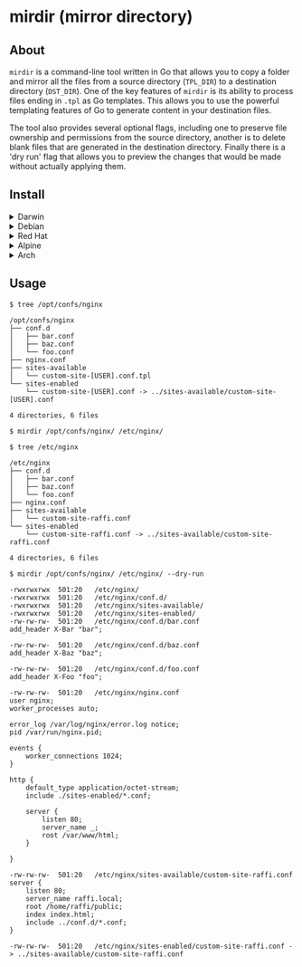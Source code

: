 # mirdir (mirror directory)

## About

`mirdir` is a command-line tool written in Go that allows you to copy a folder and mirror all the files from a source directory (`TPL_DIR`) to a destination directory (`DST_DIR`).  One of the key features of `mirdir` is its ability to process files ending in `.tpl` as Go templates. This allows you to use the powerful templating features of Go to generate content in your destination files.

The tool also provides several optional flags, including one to preserve file ownership and permissions from the source directory, another is to delete blank files that are generated in the destination directory. Finally there is a 'dry run' flag that allows you to preview the changes that would be made without actually applying them.

## Install

<details>
  <summary>Darwin</summary>

  ### Intel & ARM

  ```shell
  brew tap null93/tap
  brew install mirdir
  ```
</details>

<details>
  <summary>Debian</summary>

  ### amd64

  ```shell
  curl -sL -o ./mirdir_0.0.1_amd64.deb https://github.com/null93/mirdir/releases/download/0.0.1/mirdir_0.0.1_amd64.deb
  sudo dpkg -i ./mirdir_0.0.1_amd64.deb
  rm ./mirdir_0.0.1_amd64.deb
  ```

  ### arm64

  ```shell
  curl -sL -o ./mirdir_0.0.1_arm64.deb https://github.com/null93/mirdir/releases/download/0.0.1/mirdir_0.0.1_arm64.deb
  sudo dpkg -i ./mirdir_0.0.1_arm64.deb
  rm ./mirdir_0.0.1_arm64.deb
  ```
</details>

<details>
  <summary>Red Hat</summary>

  ### aarch64

  ```shell
  rpm -i https://github.com/null93/mirdir/releases/download/0.0.1/mirdir-0.0.1-1.aarch64.rpm
  ```

  ### x86_64

  ```shell
  rpm -i https://github.com/null93/mirdir/releases/download/0.0.1/mirdir-0.0.1-1.x86_64.rpm
  ```
</details>

<details>
  <summary>Alpine</summary>

  ### aarch64

  ```shell
  curl -sL -o ./mirdir_0.0.1_aarch64.apk https://github.com/null93/mirdir/releases/download/0.0.1/mirdir_0.0.1_aarch64.apk
  apk add --allow-untrusted ./mirdir_0.0.1_aarch64.apk
  rm ./mirdir_0.0.1_aarch64.apk
  ```

  ### x86_64

  ```shell
  curl -sL -o ./mirdir_0.0.1_x86_64.apk https://github.com/null93/mirdir/releases/download/0.0.1/mirdir_0.0.1_x86_64.apk
  apk add --allow-untrusted ./mirdir_0.0.1_x86_64.apk
  rm ./mirdir_0.0.1_x86_64.apk
  ```
</details>

<details>
  <summary>Arch</summary>

  ### aarch64

  ```shell
  curl -sL -o ./mirdir-0.0.1-1-aarch64.pkg.tar.zst https://github.com/null93/mirdir/releases/download/0.0.1/mirdir-0.0.1-1-aarch64.pkg.tar.zst
  sudo pacman -U ./mirdir-0.0.1-1-aarch64.pkg.tar.zst
  rm ./mirdir-0.0.1-1-aarch64.pkg.tar.zst
  ```

  ### x86_64

  ```shell
  curl -sL -o ./mirdir-0.0.1-1-x86_64.pkg.tar.zst https://github.com/null93/mirdir/releases/download/0.0.1/mirdir-0.0.1-1-x86_64.pkg.tar.zst
  sudo pacman -U ./mirdir-0.0.1-1-x86_64.pkg.tar.zst
  rm ./mirdir-0.0.1-1-x86_64.pkg.tar.zst
  ```
</details>

## Usage

```shell
$ tree /opt/confs/nginx

/opt/confs/nginx
├── conf.d
│   ├── bar.conf
│   ├── baz.conf
│   └── foo.conf
├── nginx.conf
├── sites-available
│   └── custom-site-[USER].conf.tpl
└── sites-enabled
    └── custom-site-[USER].conf -> ../sites-available/custom-site-[USER].conf

4 directories, 6 files
```

```shell
$ mirdir /opt/confs/nginx/ /etc/nginx/
```

```shell
$ tree /etc/nginx

/etc/nginx
├── conf.d
│   ├── bar.conf
│   ├── baz.conf
│   └── foo.conf
├── nginx.conf
├── sites-available
│   └── custom-site-raffi.conf
└── sites-enabled
    └── custom-site-raffi.conf -> ../sites-available/custom-site-raffi.conf

4 directories, 6 files
```

```shell
$ mirdir /opt/confs/nginx/ /etc/nginx/ --dry-run

-rwxrwxrwx  501:20   /etc/nginx/
-rwxrwxrwx  501:20   /etc/nginx/conf.d/
-rwxrwxrwx  501:20   /etc/nginx/sites-available/
-rwxrwxrwx  501:20   /etc/nginx/sites-enabled/
-rw-rw-rw-  501:20   /etc/nginx/conf.d/bar.conf
add_header X-Bar "bar";

-rw-rw-rw-  501:20   /etc/nginx/conf.d/baz.conf
add_header X-Baz "baz";

-rw-rw-rw-  501:20   /etc/nginx/conf.d/foo.conf
add_header X-Foo "foo";

-rw-rw-rw-  501:20   /etc/nginx/nginx.conf
user nginx;
worker_processes auto;

error_log /var/log/nginx/error.log notice;
pid /var/run/nginx.pid;

events {
	worker_connections 1024;
}

http {
	default_type application/octet-stream;
	include ./sites-enabled/*.conf;

	server {
		listen 80;
		server_name _;
		root /var/www/html;
	}

}

-rw-rw-rw-  501:20   /etc/nginx/sites-available/custom-site-raffi.conf
server {
	listen 80;
	server_name raffi.local;
	root /home/raffi/public;
	index index.html;
	include ../conf.d/*.conf;
}

-rw-rw-rw-  501:20   /etc/nginx/sites-enabled/custom-site-raffi.conf -> ../sites-available/custom-site-raffi.conf
```

